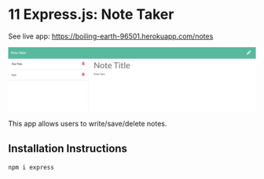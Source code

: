 # 11 Express.js: Note Taker

See live app: https://boiling-earth-96501.herokuapp.com/notes

![Screenshot of App](image/ss.png)

This app allows users to write/save/delete notes.

## <h2 id="installation">Installation Instructions</h2>

    npm i express
